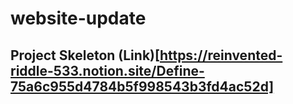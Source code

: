 # website-update

## Project Skeleton (Link)[https://reinvented-riddle-533.notion.site/Define-75a6c955d4784b5f998543b3fd4ac52d]